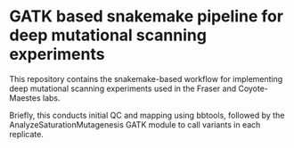 # GATK based snakemake pipeline for deep mutational scanning experiments

This repository contains the snakemake-based workflow for implementing
deep mutational scanning experiments used in the Fraser and Coyote-Maestes labs.

Briefly, this conducts initial QC and mapping using bbtools, followed by the
AnalyzeSaturationMutagenesis GATK module to call variants in each replicate.